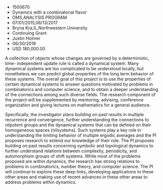
* 1500670
* Dynamics with a combinatorial flavor
* DMS,ANALYSIS PROGRAM
* 07/01/2015,06/13/2017
* Bryna Kra,IL,Northwestern University
* Continuing Grant
* Justin Holmer
* 06/30/2018
* USD 180,000.00

A collection of objects whose changes are governed by a deterministic, time-
independent update rule is called a dynamical system. Many dynamical systems are
too complicated to be understood locally, but nonetheless we can predict global
properties of the long term behavior of these systems. The overall goal of this
project is to use the properties of certain dynamical systems to answer
questions motivated by problems in combinatorics and computer science, and to
obtain a deeper understanding of the connections among such diverse fields. The
research component of the project will be supplemented by mentoring, advising,
conference organization and giving lectures on mathematics for a general
audience.

Specifically, the investigator plans building on past results in multiple
recurrence and convergence, further understanding the connections to nilpotent
groups and the dynamical systems that can be defined on their homogeneous spaces
(nilsystems). Such systems play a key role in understanding the limiting
behavior of multiple ergodic averages and the PI proposes research to extend our
knowledge of their role. The PI proposes building on past results concerning
symbolic and topological dynamics to further understand relations between
complexity, periodicity, and automorphism groups of shift systems. While most of
the problems proposed are within dynamics, the research has strong relations to
problems in combinatorics, number theory, and computer science. The PI will
continue to explore these deep links, developing applications to these other
areas and making use of recent advances in these other areas to address problems
within dynamics.
